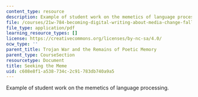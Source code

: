 ```yaml
---
content_type: resource
description: Example of student work on the memetics of language processing.
file: /courses/21w-784-becoming-digital-writing-about-media-change-fall-2009/c608e8f1a538734c2c91783db740a9a5_MIT21W_784F09_Seeking_Mem.pdf
file_type: application/pdf
learning_resource_types: []
license: https://creativecommons.org/licenses/by-nc-sa/4.0/
ocw_type: ''
parent_title: Trojan War and the Remains of Poetic Memory
parent_type: CourseSection
resourcetype: Document
title: Seeking the Meme
uid: c608e8f1-a538-734c-2c91-783db740a9a5
---
```

Example of student work on the memetics of language processing.